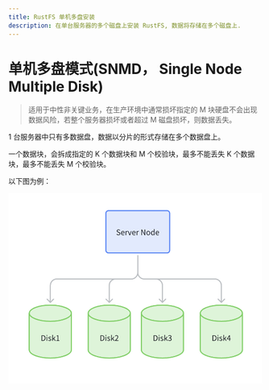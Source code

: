 ```yaml
---
title: RustFS 单机多盘安装
description: 在单台服务器的多个磁盘上安装 RustFS, 数据将存储在多个磁盘上.
---
```


# 单机多盘模式(SNMD， Single Node Multiple Disk)

> 适用于中性非关键业务，在生产环境中通常损坏指定的 M 块硬盘不会出现数据风险，若整个服务器损坏或者超过 M 磁盘损坏，则数据丢失。

1 台服务器中只有多数据盘，数据以分片的形式存储在多个数据盘上。

一个数据块，会拆成指定的 K 个数据块和 M 个校验块，最多不能丢失 K 个数据块，最多不能丢失 M 个校验块。

以下图为例：

<img src="./images/single-node-multiple-disk.jpg" alt="RustFS Single Node Multiple Disk Mode" />

